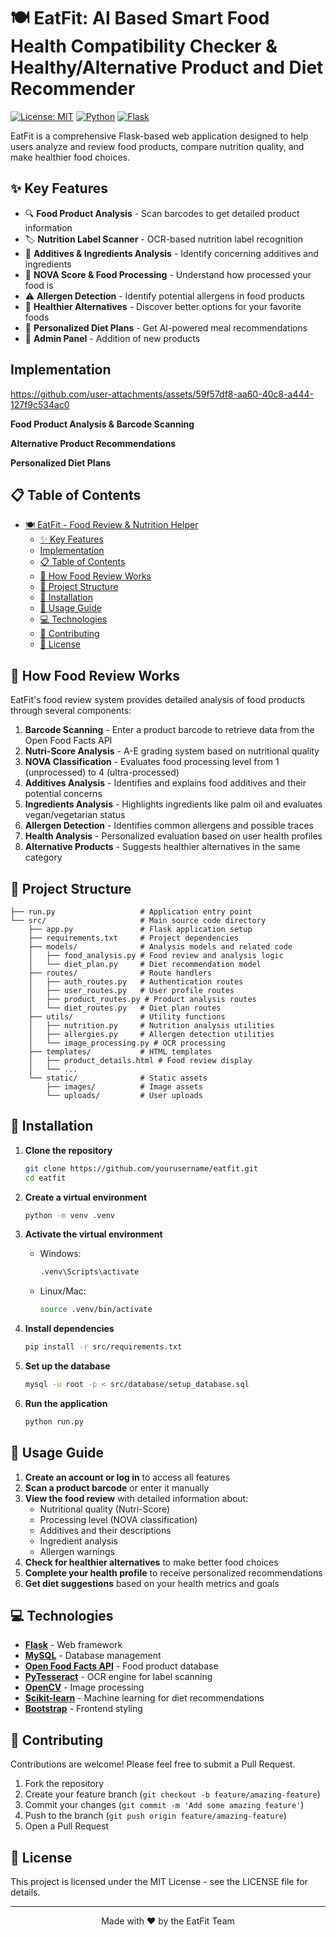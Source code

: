 # 🍽️ EatFit: AI Based Smart Food Health Compatibility Checker & Healthy/Alternative Product and Diet Recommender

[![License: MIT](https://img.shields.io/badge/License-MIT-yellow.svg)](https://opensource.org/licenses/MIT)
[![Python](https://img.shields.io/badge/Python-3.7+-blue.svg)](https://www.python.org/)
[![Flask](https://img.shields.io/badge/Flask-2.0+-green.svg)](https://flask.palletsprojects.com/)

EatFit is a comprehensive Flask-based web application designed to help users analyze and review food products, compare nutrition quality, and make healthier food choices.

## ✨ Key Features

- 🔍 **Food Product Analysis** - Scan barcodes to get detailed product information
- 🏷️ **Nutrition Label Scanner** - OCR-based nutrition label recognition  
- 🧪 **Additives & Ingredients Analysis** - Identify concerning additives and ingredients
- 🔢 **NOVA Score & Food Processing** - Understand how processed your food is
- ⚠️ **Allergen Detection** - Identify potential allergens in food products
- 🥗 **Healthier Alternatives** - Discover better options for your favorite foods
- 🥦 **Personalized Diet Plans** - Get AI-powered meal recommendations
- 🧮 **Admin Panel** - Addition of new products

## Implementation

https://github.com/user-attachments/assets/59f57df8-aa60-40c8-a444-127f9c534ac0
<p><strong>Food Product Analysis & Barcode Scanning</strong></p>
  
<p><strong>Alternative Product Recommendations</strong></p>
  
<p><strong>Personalized Diet Plans</strong></p>

## 📋 Table of Contents

- [🍽️ EatFit - Food Review \& Nutrition Helper](#️-eatfit---food-review--nutrition-helper)
  - [✨ Key Features](#-key-features)
  - [Implementation](#-Implementation)
  - [📋 Table of Contents](#-table-of-contents)
  - [🔎 How Food Review Works](#-how-food-review-works)
  - [📁 Project Structure](#-project-structure)
  - [🚀 Installation](#-installation)
  - [📖 Usage Guide](#-usage-guide)
  - [💻 Technologies](#-technologies)
  - [🤝 Contributing](#-contributing)
  - [📄 License](#-license)

## 🔎 How Food Review Works

EatFit's food review system provides detailed analysis of food products through several components:

1. **Barcode Scanning** - Enter a product barcode to retrieve data from the Open Food Facts API
2. **Nutri-Score Analysis** - A-E grading system based on nutritional quality
3. **NOVA Classification** - Evaluates food processing level from 1 (unprocessed) to 4 (ultra-processed)
4. **Additives Analysis** - Identifies and explains food additives and their potential concerns
5. **Ingredients Analysis** - Highlights ingredients like palm oil and evaluates vegan/vegetarian status
6. **Allergen Detection** - Identifies common allergens and possible traces
7. **Health Analysis** - Personalized evaluation based on user health profiles
8. **Alternative Products** - Suggests healthier alternatives in the same category

## 📁 Project Structure

```
├── run.py                   # Application entry point
└── src/                     # Main source code directory
    ├── app.py               # Flask application setup
    ├── requirements.txt     # Project dependencies
    ├── models/              # Analysis models and related code
    │   ├── food_analysis.py # Food review and analysis logic
    │   └── diet_plan.py     # Diet recommendation model
    ├── routes/              # Route handlers
    │   ├── auth_routes.py   # Authentication routes
    │   ├── user_routes.py   # User profile routes
    │   ├── product_routes.py # Product analysis routes
    │   └── diet_routes.py   # Diet plan routes
    ├── utils/               # Utility functions
    │   ├── nutrition.py     # Nutrition analysis utilities
    │   ├── allergies.py     # Allergen detection utilities
    │   └── image_processing.py # OCR processing
    ├── templates/           # HTML templates
    │   ├── product_details.html # Food review display
    │   └── ...
    └── static/              # Static assets
        ├── images/          # Image assets
        └── uploads/         # User uploads
```

## 🚀 Installation

1. **Clone the repository**
   ```bash
   git clone https://github.com/yourusername/eatfit.git
   cd eatfit
   ```

2. **Create a virtual environment**
   ```bash
   python -m venv .venv
   ```

3. **Activate the virtual environment**
   - Windows:
     ```bash
     .venv\Scripts\activate
     ```
   - Linux/Mac:
     ```bash
     source .venv/bin/activate
     ```

4. **Install dependencies**
   ```bash
   pip install -r src/requirements.txt
   ```

5. **Set up the database**
   ```bash
   mysql -u root -p < src/database/setup_database.sql
   ```

6. **Run the application**
   ```bash
   python run.py
   ```

## 📖 Usage Guide

1. **Create an account or log in** to access all features
2. **Scan a product barcode** or enter it manually
3. **View the food review** with detailed information about:
   - Nutritional quality (Nutri-Score)
   - Processing level (NOVA classification)
   - Additives and their descriptions
   - Ingredient analysis
   - Allergen warnings
4. **Check for healthier alternatives** to make better food choices
5. **Complete your health profile** to receive personalized recommendations
6. **Get diet suggestions** based on your health metrics and goals

## 💻 Technologies

- **[Flask](https://flask.palletsprojects.com/)** - Web framework
- **[MySQL](https://www.mysql.com/)** - Database management
- **[Open Food Facts API](https://world.openfoodfacts.org/data)** - Food product database
- **[PyTesseract](https://github.com/madmaze/pytesseract)** - OCR engine for label scanning
- **[OpenCV](https://opencv.org/)** - Image processing
- **[Scikit-learn](https://scikit-learn.org/)** - Machine learning for diet recommendations
- **[Bootstrap](https://getbootstrap.com/)** - Frontend styling

## 🤝 Contributing

Contributions are welcome! Please feel free to submit a Pull Request.

1. Fork the repository
2. Create your feature branch (`git checkout -b feature/amazing-feature`)
3. Commit your changes (`git commit -m 'Add some amazing feature'`)
4. Push to the branch (`git push origin feature/amazing-feature`)
5. Open a Pull Request

## 📄 License

This project is licensed under the MIT License - see the LICENSE file for details.

---

<p align="center">Made with ❤️ by the EatFit Team</p> 

